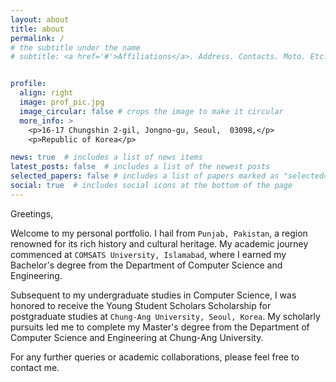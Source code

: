 ```yaml
---
layout: about
title: about
permalink: /
# the subtitle under the name 
# subtitle: <a href='#'>Affiliations</a>. Address. Contacts. Moto. Etc. 


profile:
  align: right
  image: prof_pic.jpg
  image_circular: false # crops the image to make it circular
  more_info: >
    <p>16-17 Chungshin 2-gil, Jongno-gu, Seoul,  03098,</p>
    <p>Republic of Korea</p>

news: true  # includes a list of news items
latest_posts: false  # includes a list of the newest posts
selected_papers: false # includes a list of papers marked as "selected={true}"
social: true  # includes social icons at the bottom of the page
---
```

Greetings,

Welcome to my personal portfolio. I hail from `Punjab, Pakistan`, a region renowned for its rich history and cultural heritage. My academic journey commenced at `COMSATS University, Islamabad`, where I earned my Bachelor's degree from the Department of Computer Science and Engineering.

Subsequent to my undergraduate studies in Computer Science, I was honored to receive the Young Student Scholars Scholarship for postgraduate studies at `Chung-Ang University, Seoul, Korea`. My scholarly pursuits led me to complete my Master's degree from the Department of Computer Science and Engineering at Chung-Ang University.

For any further queries or academic collaborations, please feel free to contact me.     
